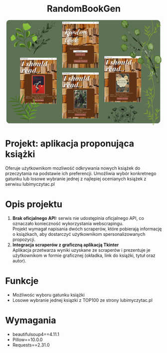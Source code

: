 <div style="text-align: center;">
  <h1>RandomBookGen</h1>
  <img src="source-code/assets/preview.png" alt="Logo" style="display: inline-block;">
</div>


# Projekt: aplikacja proponująca książki 

Oferuje użytkownikom mozliwość odkrywania nowych książek do przeczytania na podstawie ich preferencji. Umożliwia wybór konkretnego gatunku lub losowe wybranie jednej z najlepiej ocenianych książek z serwisu lubimyczytac.pl

# Opis projektu

<ol>
  <li><b>Brak oficjalnego API:</b> serwis nie udostępinia oficjalnego API, co oznaczało konieczność wykorzystania webscrapingu.</li>
  Projekt wymagał napisania dwóch scraperów, które pobierają informację o książkach, aby dostarczyć użytkownikom spersonalizowanych propozycji.
  <li><b>Integracja scraperów z graficzną aplikacją Tkinter</b></li>
  Aplikacja przetwarza wyniki uzyskane ze scraperów i prezentuje je użytkownikom w formie graficznej (okładka, link do książki, tytuł oraz autor). 
</ol>


# Funkcje
<ul>
  <li>Możliwośc wyboru gatunku książki</li>
  <li>Losowe wybranie jednej ksiązki z TOP100 ze strony lubimyczytac.pl</li>
</ul>

# Wymagania
<ul>
  <li>beautifulsoup4==4.11.1</li>
  <li>Pillow==10.0.0</li>
  <li>Requests==2.31.0</li>
</ul>











